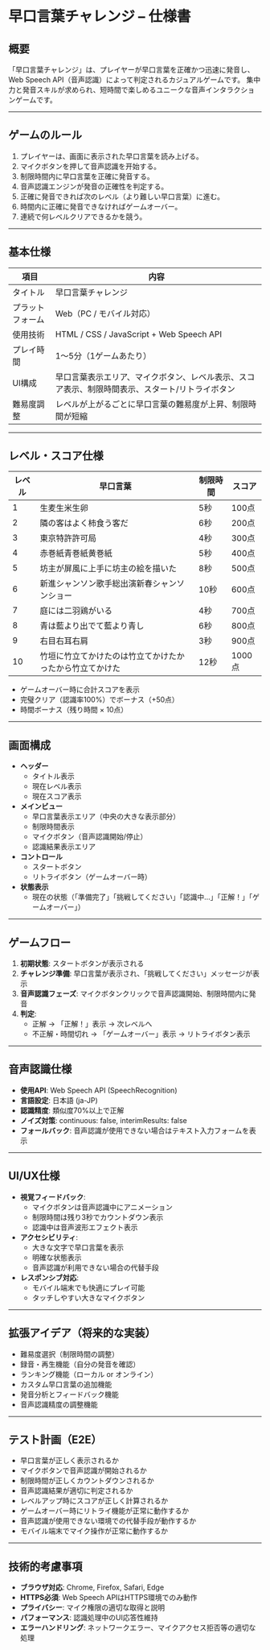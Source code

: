 # 早口言葉チャレンジ – 仕様書

## 概要

「早口言葉チャレンジ」は、プレイヤーが早口言葉を正確かつ迅速に発音し、Web Speech API（音声認識）によって判定されるカジュアルゲームです。
集中力と発音スキルが求められ、短時間で楽しめるユニークな音声インタラクションゲームです。

---

## ゲームのルール

1. プレイヤーは、画面に表示された早口言葉を読み上げる。
2. マイクボタンを押して音声認識を开始する。
3. 制限時間内に早口言葉を正確に発音する。
4. 音声認識エンジンが発音の正確性を判定する。
5. 正確に発音できれば次のレベル（より難しい早口言葉）に進む。
6. 時間内に正確に発音できなければゲームオーバー。
7. 連続で何レベルクリアできるかを競う。

---

## 基本仕様

| 項目 | 内容 |
|------|------|
| タイトル | 早口言葉チャレンジ |
| プラットフォーム | Web（PC / モバイル対応） |
| 使用技術 | HTML / CSS / JavaScript + Web Speech API |
| プレイ時間 | 1〜5分（1ゲームあたり） |
| UI構成 | 早口言葉表示エリア、マイクボタン、レベル表示、スコア表示、制限時間表示、スタート/リトライボタン |
| 難易度調整 | レベルが上がるごとに早口言葉の難易度が上昇、制限時間が短縮 |

---

## レベル・スコア仕様

| レベル | 早口言葉 | 制限時間 | スコア |
|--------|----------|----------|--------|
| 1 | 生麦生米生卵 | 5秒 | 100点 |
| 2 | 隣の客はよく柿食う客だ | 6秒 | 200点 |
| 3 | 東京特許許可局 | 4秒 | 300点 |
| 4 | 赤巻紙青巻紙黄巻紙 | 5秒 | 400点 |
| 5 | 坊主が屏風に上手に坊主の絵を描いた | 8秒 | 500点 |
| 6 | 新進シャンソン歌手総出演新春シャンソンショー | 10秒 | 600点 |
| 7 | 庭には二羽鶏がいる | 4秒 | 700点 |
| 8 | 青は藍より出でて藍より青し | 6秒 | 800点 |
| 9 | 右目右耳右肩 | 3秒 | 900点 |
| 10 | 竹垣に竹立てかけたのは竹立てかけたかったから竹立てかけた | 12秒 | 1000点 |

- ゲームオーバー時に合計スコアを表示
- 完璧クリア（認識率100%）でボーナス（+50点）
- 時間ボーナス（残り時間 × 10点）

---

## 画面構成

- **ヘッダー**
  - タイトル表示
  - 現在レベル表示
  - 現在スコア表示
- **メインビュー**
  - 早口言葉表示エリア（中央の大きな表示部分）
  - 制限時間表示
  - マイクボタン（音声認識開始/停止）
  - 認識結果表示エリア
- **コントロール**
  - スタートボタン
  - リトライボタン（ゲームオーバー時）
- **状態表示**
  - 現在の状態（「準備完了」「挑戦してください」「認識中...」「正解！」「ゲームオーバー」）

---

## ゲームフロー

1. **初期状態**: スタートボタンが表示される
2. **チャレンジ準備**: 早口言葉が表示され、「挑戦してください」メッセージが表示
3. **音声認識フェーズ**: マイクボタンクリックで音声認識開始、制限時間内に発音
4. **判定**: 
   - 正解 → 「正解！」表示 → 次レベルへ
   - 不正解・時間切れ → 「ゲームオーバー」表示 → リトライボタン表示

---

## 音声認識仕様

- **使用API**: Web Speech API (SpeechRecognition)
- **言語設定**: 日本語 (ja-JP)
- **認識精度**: 類似度70%以上で正解
- **ノイズ対策**: continuous: false, interimResults: false
- **フォールバック**: 音声認識が使用できない場合はテキスト入力フォームを表示

---

## UI/UX仕様

- **視覚フィードバック**: 
  - マイクボタンは音声認識中にアニメーション
  - 制限時間は残り3秒でカウントダウン表示
  - 認識中は音声波形エフェクト表示
- **アクセシビリティ**:
  - 大きな文字で早口言葉を表示
  - 明確な状態表示
  - 音声認識が利用できない場合の代替手段
- **レスポンシブ対応**: 
  - モバイル端末でも快適にプレイ可能
  - タッチしやすい大きなマイクボタン

---

## 拡張アイデア（将来的な実装）

- 難易度選択（制限時間の調整）
- 録音・再生機能（自分の発音を確認）
- ランキング機能（ローカル or オンライン）
- カスタム早口言葉の追加機能
- 発音分析とフィードバック機能
- 音声認識精度の調整機能

---

## テスト計画（E2E）

- 早口言葉が正しく表示されるか
- マイクボタンで音声認識が開始されるか
- 制限時間が正しくカウントダウンされるか
- 音声認識結果が適切に判定されるか
- レベルアップ時にスコアが正しく計算されるか
- ゲームオーバー時にリトライ機能が正常に動作するか
- 音声認識が使用できない環境での代替手段が動作するか
- モバイル端末でマイク操作が正常に動作するか

---

## 技術的考慮事項

- **ブラウザ対応**: Chrome, Firefox, Safari, Edge
- **HTTPS必須**: Web Speech APIはHTTPS環境でのみ動作
- **プライバシー**: マイク権限の適切な取得と説明
- **パフォーマンス**: 認識処理中のUI応答性維持
- **エラーハンドリング**: ネットワークエラー、マイクアクセス拒否等の適切な処理